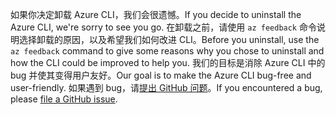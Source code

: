 <span data-ttu-id="c224a-101">如果你决定卸载 Azure CLI，我们会很遗憾。</span><span class="sxs-lookup"><span data-stu-id="c224a-101">If you decide to uninstall the Azure CLI, we're sorry to see you go.</span></span> <span data-ttu-id="c224a-102">在卸载之前，请使用 `az feedback` 命令说明选择卸载的原因，以及希望我们如何改进 CLI。</span><span class="sxs-lookup"><span data-stu-id="c224a-102">Before you uninstall, use the `az feedback` command to give some reasons why you chose to uninstall and how the CLI could be improved to help you.</span></span> <span data-ttu-id="c224a-103">我们的目标是消除 Azure CLI 中的 bug 并使其变得用户友好。</span><span class="sxs-lookup"><span data-stu-id="c224a-103">Our goal is to make the Azure CLI bug-free and user-friendly.</span></span> <span data-ttu-id="c224a-104">如果遇到 bug，请[提出 GitHub 问题](https://github.com/Azure/azure-cli/issues)。</span><span class="sxs-lookup"><span data-stu-id="c224a-104">If you encountered a bug, please [file a GitHub issue](https://github.com/Azure/azure-cli/issues).</span></span>
